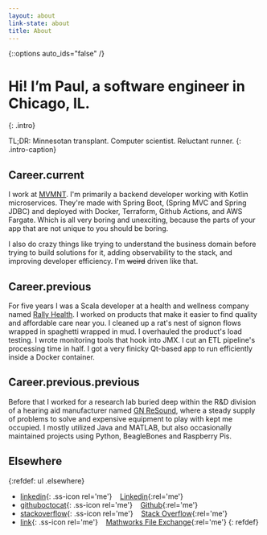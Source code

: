 ```yaml
---
layout: about
link-state: about
title: About
---
```


{::options auto_ids="false" /}
# Hi! Iʼm Paul, a software engineer in Chicago, IL.
{: .intro}

TL;DR: Minnesotan transplant. Computer scientist. Reluctant runner.
{: .intro-caption}

## Career.current

I work at [MVMNT](https://mvmnt.io). I'm primarily a backend developer working with Kotlin microservices. They're made with Spring Boot, (Spring MVC and Spring JDBC) and deployed with Docker, Terraform, Github Actions, and AWS Fargate. Which is all very boring and unexciting, because the parts of your app that are not unique to you should be boring.

I also do crazy things like trying to understand the business domain before trying to build solutions for it, adding observability to the stack, and improving developer efficiency. I'm ~~weird~~ driven like that.

## Career.previous

For five years I was a Scala developer at a health and wellness company named [Rally Health](https://rallyhealth.com). I worked on products that make it easier to find quality and affordable care near you. I cleaned up a rat's nest of signon flows wrapped in spaghetti wrapped in mud. I overhauled the product's load testing. I wrote monitoring tools that hook into JMX. I cut an ETL pipeline's processing time in half. I got a very finicky Qt-based app to run efficiently inside a Docker container.

## Career.previous.previous

Before that I worked for a research lab buried deep within the R&amp;D division of a hearing aid manufacturer named [GN ReSound](http://gnresound-group.com/), where a steady supply of problems to solve and expensive equipment to play with kept me occupied. I mostly utilized Java and MATLAB, but also occasionally maintained projects using Python, BeagleBones and Raspberry Pis.

## Elsewhere

{:refdef: ul .elsewhere}
- [linkedin](https://linkedin.com/in/pmsexton){: .ss-icon rel='me'} &nbsp;&nbsp; [Linkedin](https://linkedin.com/in/pmsexton){:rel='me'}
- [githuboctocat](https://github.com/psexton){: .ss-icon rel='me'} &nbsp;&nbsp; [Github](https://github.com/psexton){:rel='me'}
- [stackoverflow](https://stackoverflow.com/users/1200336/paul-sexton){: .ss-icon rel='me'} &nbsp;&nbsp; [Stack Overflow](https://stackoverflow.com/users/1200336/paul-sexton){:rel='me'}
- [link](https://www.mathworks.com/matlabcentral/profile/authors/1380672){: .ss-icon rel='me'} &nbsp;&nbsp; [Mathworks File Exchange](https://www.mathworks.com/matlabcentral/profile/authors/1380672){:rel='me'}
{: refdef}
